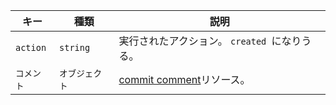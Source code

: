 | キー       | 種類       | 説明                                                              |
| -------- | -------- | --------------------------------------------------------------- |
| `action` | `string` | 実行されたアクション。 `created `になりうる。                                    |
| `コメント`   | `オブジェクト` | [commit comment](/v3/repos/comments/#get-a-commit-comment)リソース。 |
